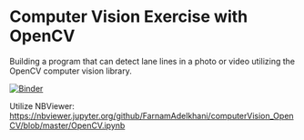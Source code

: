# Computer Vision Exercise with OpenCV
Building a program that can detect lane lines in a photo or video utilizing the OpenCV computer vision library.

[![Binder](https://mybinder.org/badge_logo.svg)](https://mybinder.org/v2/gh/FarnamAdelkhani/computerVision_OpenCV/master?filepath=OpenCV.ipynb)


Utilize NBViewer: https://nbviewer.jupyter.org/github/FarnamAdelkhani/computerVision_OpenCV/blob/master/OpenCV.ipynb
